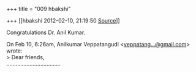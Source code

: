 +++
title = "009 hbakshi"

+++
[[hbakshi	2012-02-10, 21:19:50 [Source](https://groups.google.com/g/samskrita/c/8ZPI0eF0CI4)]]



Congratulations Dr. Anil Kumar.  
  
On Feb 10, 6:26am, Anilkumar Veppatangudi \<[veppatang...@gmail.com]()\>  
wrote:  
\> Dear friends,  
...................................

